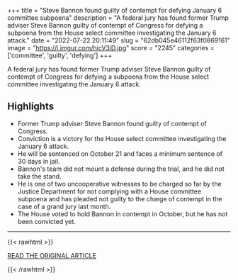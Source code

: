 +++
title = "Steve Bannon found guilty of contempt for defying January 6 committee subpoena"
description = "A federal jury has found former Trump adviser Steve Bannon guilty of contempt of Congress for defying a subpoena from the House select committee investigating the January 6 attack."
date = "2022-07-22 20:11:49"
slug = "62db045e46112f63f0869161"
image = "https://i.imgur.com/hicV3iD.jpg"
score = "2245"
categories = ['committee', 'guilty', 'defying']
+++

A federal jury has found former Trump adviser Steve Bannon guilty of contempt of Congress for defying a subpoena from the House select committee investigating the January 6 attack.

## Highlights

- Former Trump adviser Steve Bannon found guilty of contempt of Congress.
- Conviction is a victory for the House select committee investigating the January 6 attack.
- He will be sentenced on October 21 and faces a minimum sentence of 30 days in jail.
- Bannon's team did not mount a defense during the trial, and he did not take the stand.
- He is one of two uncooperative witnesses to be charged so far by the Justice Department for not complying with a House committee subpoena and has pleaded not guilty to the charge of contempt in the case of a grand jury last month.
- The House voted to hold Bannon in contempt in October, but he has not been convicted yet.

---

{{< rawhtml >}}
  <p class="article-category">
    <a target="_blank" href="https://www.cnn.com/2022/07/22/politics/steve-bannon-contempt-of-congress-january-6-verdict/index.html">READ THE ORIGINAL ARTICLE</a>
  </p>
{{< /rawhtml >}}
